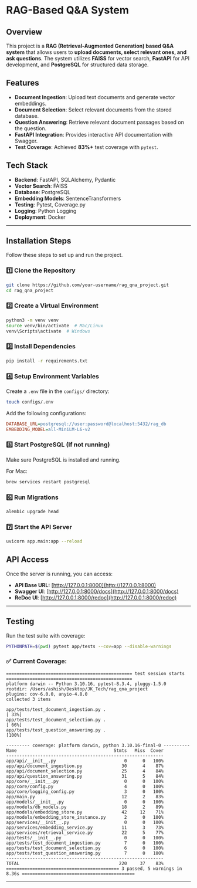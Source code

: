 # RAG-Based Q&A System

## Overview
This project is a **RAG (Retrieval-Augmented Generation) based Q&A system** that allows users to **upload documents, select relevant ones, and ask questions**. The system utilizes **FAISS** for vector search, **FastAPI** for API development, and **PostgreSQL** for structured data storage.

## Features
- **Document Ingestion**: Upload text documents and generate vector embeddings.
- **Document Selection**: Select relevant documents from the stored database.
- **Question Answering**: Retrieve relevant document passages based on the question.
- **FastAPI Integration**: Provides interactive API documentation with Swagger.
- **Test Coverage**: Achieved **83%+** test coverage with `pytest`.

## Tech Stack
- **Backend**: FastAPI, SQLAlchemy, Pydantic
- **Vector Search**: FAISS
- **Database**: PostgreSQL
- **Embedding Models**: SentenceTransformers
- **Testing**: Pytest, Coverage.py
- **Logging**: Python Logging
- **Deployment**: Docker

---

## **Installation Steps**
Follow these steps to set up and run the project.

### 1️⃣ Clone the Repository
```sh
git clone https://github.com/your-username/rag_qna_project.git
cd rag_qna_project
```

### 2️⃣ Create a Virtual Environment
```sh
python3 -m venv venv
source venv/bin/activate  # Mac/Linux
venv\Scripts\activate  # Windows
```

### 3️⃣ Install Dependencies
```sh
pip install -r requirements.txt
```

### 4️⃣ Setup Environment Variables
Create a `.env` file in the `configs/` directory:
```sh
touch configs/.env
```
Add the following configurations:
```ini
DATABASE_URL=postgresql://user:password@localhost:5432/rag_db
EMBEDDING_MODEL=all-MiniLM-L6-v2
```

### 5️⃣ Start PostgreSQL (If not running)
Make sure PostgreSQL is installed and running.

For Mac:
```sh
brew services restart postgresql
```

### 6️⃣ Run Migrations
```sh
alembic upgrade head
```

### 7️⃣ Start the API Server
```sh
uvicorn app.main:app --reload
```

## API Access  

Once the server is running, you can access:  

- **API Base URL:** [http://127.0.0.1:8000](http://127.0.0.1:8000)  
- **Swagger UI**: [http://127.0.0.1:8000/docs](http://127.0.0.1:8000/docs)  
- **ReDoc UI**: [http://127.0.0.1:8000/redoc](http://127.0.0.1:8000/redoc)  

---

## **Testing**
Run the test suite with coverage:
```sh
PYTHONPATH=$(pwd) pytest app/tests --cov=app --disable-warnings
```

### ✅ Current Coverage:
```text
================================================ test session starts ================================================
platform darwin -- Python 3.10.16, pytest-8.3.4, pluggy-1.5.0
rootdir: /Users/ashish/Desktop/JK_Tech/rag_qna_project
plugins: cov-6.0.0, anyio-4.8.0
collected 3 items                                                                                                    

app/tests/test_document_ingestion.py .                                                                        [ 33%]
app/tests/test_document_selection.py .                                                                        [ 66%]
app/tests/test_question_answering.py .                                                                        [100%]

--------- coverage: platform darwin, python 3.10.16-final-0 ----------
Name                                     Stmts   Miss  Cover
------------------------------------------------------------
app/api/__init__.py                          0      0   100%
app/api/document_ingestion.py               30      4    87%
app/api/document_selection.py               25      4    84%
app/api/question_answering.py               31      5    84%
app/core/__init__.py                         0      0   100%
app/core/config.py                           4      0   100%
app/core/logging_config.py                   3      0   100%
app/main.py                                 12      2    83%
app/models/__init__.py                       0      0   100%
app/models/db_models.py                     18      2    89%
app/models/embedding_store.py               42     12    71%
app/models/embedding_store_instance.py       2      0   100%
app/services/__init__.py                     0      0   100%
app/services/embedding_service.py           11      3    73%
app/services/retrieval_service.py           22      5    77%
app/tests/__init__.py                        0      0   100%
app/tests/test_document_ingestion.py         7      0   100%
app/tests/test_document_selection.py         6      0   100%
app/tests/test_question_answering.py         7      0   100%
------------------------------------------------------------
TOTAL                                      220     37    83%
=========================================== 3 passed, 5 warnings in 8.36s ===========================================
```
---
